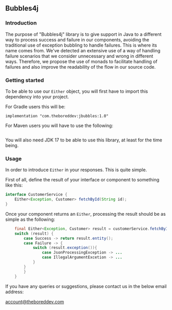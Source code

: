 ## Bubbles4j

### Introduction

The purpose of "Bubbles4j" library is to give support in Java to a different way to process success and failure in our components, avoiding the traditional 
use of exception bubbling to handle failures. This is where its name comes from.
We've detected an extensive use of a way of handling failure scenarios that we consider unnecessary and wrong in different ways.
Therefore, we propose the use of monads to facilitate handling of failures and also improve the readability of the 
flow in our source code.

### Getting started

To be able to use our `Either` object, you will first have to import this dependency into your project.

For Gradle users this will be:

```
implementation "com.theboreddev:jbubbles:1.0"
```

For Maven users you will have to use the following:

```java

```

You will also need JDK 17 to be able to use this library, at least for the time being.

### Usage

In order to introduce `Either` in your responses. This is quite simple.

First of all, define the result of your interface or component to something like this:

```java
interface CustomerService {
    Either<Exception, Customer> fetchById(String id);   
}
```

Once your component returns an `Either`, processing the result should be as simple as the following:

```java
    final Either<Exception, Customer> result = customerService.fetchById(id);
    switch (result) {
        case Success -> return result.entity();
        case Failure -> {
            switch (result.exception()){
                case JsonProcessingException -> ...
                case IllegalArgumentExcetion -> ...
            }
        }
        }
    }
```

If you have any queries or suggestions, please contact us in the below email address:

account@theboreddev.com



